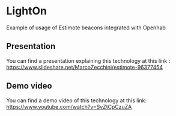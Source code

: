
# LightOn
Example of usage of Estimote beacons integrated with Openhab

## Presentation
You can find a presentation explaining this technology at this link :
https://www.slideshare.net/MarcoZecchini/estimote-96377454

## Demo video
You can find a demo video of this technology at this link:
https://www.youtube.com/watch?v=SvZtCpCzuZA
